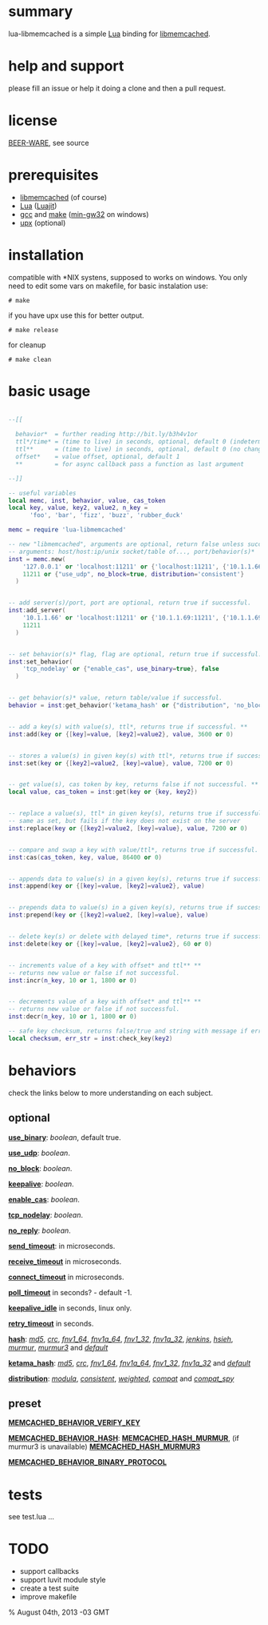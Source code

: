 # summary

lua-libmemcached is a simple [Lua](http://www.lua.org/) binding for [libmemcached](http://bit.ly/libmemcached).

# help and support

please fill an issue or help it doing a clone and then a pull request.

# license

[BEER-WARE](http://bit.ly/b33rw4r3), see source

# prerequisites

+ [libmemcached](http://bit.ly/libmemcached) (of course) 
+ [Lua](http://www.lua.org/) ([Luajit](http://luajit.org/))
+ [gcc](http://gcc.gnu.org/) and [make](http://www.gnu.org/software/make/) ([min-gw32](http://sourceforge.net/projects/mingw/files/MinGW/) on windows)
+ [upx](http://upx.sourceforge.net/) (optional)

# installation

compatible with *NIX systens, supposed to works on windows. You only need to edit some vars on makefile, for basic instalation use:

    # make

if you have upx use this for better output.
  
    # make release
  
for cleanup

    # make clean
  
# basic usage

```lua

--[[
  
  behavior*  = further reading http://bit.ly/b3h4v1or
  ttl*/time* = (time to live) in seconds, optional, default 0 (indeterminate)
  ttl**      = (time to live) in seconds, optional, default 0 (no changes last ttl)
  offset*    = value offset, optional, default 1
  **         = for async callback pass a function as last argument

--]]

-- useful variables
local memc, inst, behavior, value, cas_token
local key, value, key2, value2, n_key =
      'foo', 'bar', 'fizz', 'buzz', 'rubber_duck'

memc = require 'lua-libmemcached'

-- new "libmemcached", arguments are optional, return false unless successful.
-- arguments: host/host:ip/unix socket/table of..., port/behavior(s)*
inst = memc.new(
    '127.0.0.1' or 'localhost:11211' or {'localhost:11211', {'10.1.1.66', 11211}},
    11211 or {"use_udp", no_block=true, distribution='consistent'}
  )


-- add server(s)/port, port are optional, return true if successful.
inst:add_server(
    '10.1.1.66' or 'localhost:11211' or {'10.1.1.69:11211', {'10.1.1.69', 11212}},
    11211
  )


-- set behavior(s)* flag, flag are optional, return true if successful.
inst:set_behavior(
    'tcp_nodelay' or {"enable_cas", use_binary=true}, false
  )


-- get behavior(s)* value, return table/value if successful.
behavior = inst:get_behavior('ketama_hash' or {"distribution", 'no_block'})


-- add a key(s) with value(s), ttl*, returns true if successful. **
inst:add(key or {[key]=value, [key2]=value2}, value, 3600 or 0)


-- stores a value(s) in given key(s) with ttl*, returns true if successful. **
inst:set(key or {[key2]=value2, [key]=value}, value, 7200 or 0)


-- get value(s), cas token by key, returns false if not successful. **
local value, cas_token = inst:get(key or {key, key2})


-- replace a value(s), ttl* in given key(s), returns true if successful. **
-- same as set, but fails if the key does not exist on the server
inst:replace(key or {[key2]=value2, [key]=value}, value, 7200 or 0)


-- compare and swap a key with value/ttl*, returns true if successful. **
inst:cas(cas_token, key, value, 86400 or 0)


-- appends data to value(s) in a given key(s), returns true if successful. **
inst:append(key or {[key]=value, [key2]=value2}, value)


-- prepends data to value(s) in a given key(s), returns true if successful. **
inst:prepend(key or {[key2]=value2, [key]=value}, value)


-- delete key(s) or delete with delayed time*, returns true if successful. **
inst:delete(key or {[key]=value, [key2]=value2}, 60 or 0)


-- increments value of a key with offset* and ttl** **
-- returns new value or false if not successful.
inst:incr(n_key, 10 or 1, 1800 or 0)


-- decrements value of a key with offset* and ttl** **
-- returns new value or false if not successful.
inst:decr(n_key, 10 or 1, 1800 or 0)

-- safe key checksum, returns false/true and string with message if error. **
local checksum, err_str = inst:check_key(key2)

``` 

# behaviors

check the links below to more understanding on each subject.

## optional

**[use_binary](http://bit.ly/b3h4v1or#MEMCACHED_BEHAVIOR_BINARY_PROTOCOL)**: *boolean*, default true.

**[use_udp](http://bit.ly/b3h4v1or#MEMCACHED_BEHAVIOR_USE_UDP)**: *boolean*.

**[no_block](http://bit.ly/b3h4v1or#MEMCACHED_BEHAVIOR_NO_BLOCK)**: *boolean*.

**[keepalive](http://bit.ly/b3h4v1or#MEMCACHED_BEHAVIOR_KEEPALIVE)**: *boolean*.

**[enable_cas](http://bit.ly/b3h4v1or#MEMCACHED_BEHAVIOR_SUPPORT_CAS)**: *boolean*.

**[tcp_nodelay](http://bit.ly/b3h4v1or#MEMCACHED_BEHAVIOR_TCP_NODELAY)**: *boolean*.

**[no_reply](http://bit.ly/b3h4v1or#MEMCACHED_BEHAVIOR_NOREPLY)**: *boolean*.

**[send_timeout](http://bit.ly/b3h4v1or#MEMCACHED_BEHAVIOR_SND_TIMEOUT)**: in microseconds.

**[receive_timeout](http://bit.ly/b3h4v1or#MEMCACHED_BEHAVIOR_RCV_TIMEOUT)** in microseconds.

**[connect_timeout](http://bit.ly/b3h4v1or#MEMCACHED_BEHAVIOR_CONNECT_TIMEOUT)** in microseconds.

**[poll_timeout](http://bit.ly/b3h4v1or#MEMCACHED_BEHAVIOR_POLL_TIMEOUT)** in seconds? - default -1.

**[keepalive_idle](http://bit.ly/b3h4v1or#MEMCACHED_BEHAVIOR_KEEPALIVE_IDLE)** in seconds, linux only.

**[retry_timeout](http://bit.ly/b3h4v1or#MEMCACHED_BEHAVIOR_RETRY_TIMEOUT)** in seconds.

**[hash](http://bit.ly/b3h4v1or#MEMCACHED_BEHAVIOR_HASH)**: 
  *[md5](http://bit.ly/h4sh3z#MEMCACHED_HASH_MD5)*,
  *[crc](http://bit.ly/h4sh3z#MEMCACHED_HASH_CRC)*,
  *[fnv1_64](http://bit.ly/h4sh3z#MEMCACHED_HASH_FNV1_64)*,
  *[fnv1a_64](http://bit.ly/h4sh3z#MEMCACHED_HASH_FNV1A_64)*,
  *[fnv1_32](http://bit.ly/h4sh3z#MEMCACHED_HASH_FNV1_32)*,
  *[fnv1a_32](http://bit.ly/h4sh3z#MEMCACHED_HASH_FNV1A_32)*,
  *[jenkins](http://bit.ly/h4sh3z#MEMCACHED_HASH_JENKINS)*,
  *[hsieh](http://bit.ly/h4sh3z#MEMCACHED_HASH_HSIEH)*,
  *[murmur](http://bit.ly/h4sh3z#MEMCACHED_HASH_MURMUR)*,
  *[murmur3](http://bit.ly/h4sh3z#MEMCACHED_HASH_MURMUR3)* and
  *[default](http://bit.ly/h4sh3z#MEMCACHED_HASH_DEFAULT)*

**[ketama_hash](http://bit.ly/b3h4v1or#MEMCACHED_BEHAVIOR_KETAMA_HASH)**: 
  *[md5](http://bit.ly/h4sh3z#MEMCACHED_HASH_MD5)*,
  *[crc](http://bit.ly/h4sh3z#MEMCACHED_HASH_CRC)*,
  *[fnv1_64](http://bit.ly/h4sh3z#MEMCACHED_HASH_FNV1_64)*,
  *[fnv1a_64](http://bit.ly/h4sh3z#MEMCACHED_HASH_FNV1A_64)*,
  *[fnv1_32](http://bit.ly/h4sh3z#MEMCACHED_HASH_FNV1_32)*,
  *[fnv1a_32](http://bit.ly/h4sh3z#MEMCACHED_HASH_FNV1A_32)* and
  *[default](http://bit.ly/h4sh3z#MEMCACHED_HASH_DEFAULT)*

**[distribution](http://bit.ly/b3h4v1or#MEMCACHED_BEHAVIOR_DISTRIBUTION)**: 
  *[modula](http://bit.ly/b3h4v1or#MEMCACHED_BEHAVIOR_DISTRIBUTION)*,
  *[consistent](http://bit.ly/b3h4v1or#MEMCACHED_BEHAVIOR_DISTRIBUTION)*,
  *[weighted](http://bit.ly/b3h4v1or#MEMCACHED_BEHAVIOR_KETAMA_WEIGHTED)*,
  *[compat](http://bit.ly/b3h4v1or#MEMCACHED_BEHAVIOR_KETAMA_COMPAT)* and
  *[compat_spy](http://bit.ly/b3h4v1or#MEMCACHED_BEHAVIOR_KETAMA_COMPAT)*

## preset

**[MEMCACHED_BEHAVIOR_VERIFY_KEY](http://bit.ly/b3h4v1or#MEMCACHED_BEHAVIOR_VERIFY_KEY)**

**[MEMCACHED_BEHAVIOR_HASH](http://bit.ly/b3h4v1or#MEMCACHED_BEHAVIOR_HASH)**: 
  **[MEMCACHED_HASH_MURMUR](http://bit.ly/h4sh3z#MEMCACHED_HASH_MURMUR)**, (if murmur3 is unavailable) 
  **[MEMCACHED_HASH_MURMUR3](http://bit.ly/h4sh3z#MEMCACHED_HASH_MURMUR3)**

**[MEMCACHED_BEHAVIOR_BINARY_PROTOCOL](http://bit.ly/b3h4v1or#MEMCACHED_BEHAVIOR_BINARY_PROTOCOL)**

# tests

see test.lua ...

# TODO

+ support callbacks
+ support luvit module style
+ create a test suite
+ improve makefile

% August 04th, 2013 -03 GMT
